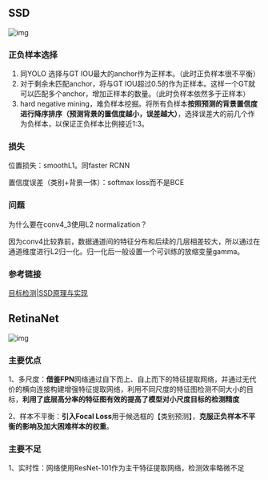 ## SSD

![img](https://pic1.zhimg.com/80/v2-a43295a3e146008b2131b160eec09cd4_720w.jpg)

### 正负样本选择

1. 同YOLO
   选择与GT IOU最大的anchor作为正样本。（此时正负样本很不平衡）
2. 对于剩余未匹配anchor，将与GT IOU超过0.5的作为正样本。这样一个GT就可以匹配多个anchor，增加正样本的数量。（此时负样本依然多于正样本）
3. hard negative mining，难负样本挖掘。将所有负样本**按照预测的背景置信度进行降序排序（预测背景的置信度越小，误差越大）**，选择误差大的前几个作为负样本，以保证正负样本比例接近1:3。

### 损失

位置损失：smoothL1。同faster RCNN

置信度误差（类别+背景一体）：softmax loss而不是BCE

### 问题

为什么要在conv4_3使用L2 normalization？

因为conv4比较靠前，数据通道间的特征分布和后续的几层相差较大，所以通过在通道维度进行L2归一化。归一化后一般设置一个可训练的放缩变量gamma。

### 参考链接

[目标检测|SSD原理与实现](https://zhuanlan.zhihu.com/p/33544892)

## RetinaNet

![img](https://pic4.zhimg.com/80/v2-df7543015f3962ccce51e37ed11f57bf_720w.jpg)

### 主要优点

1、多尺度：**借鉴FPN**网络通过自下而上、自上而下的特征提取网络，并通过无代价的横向连接构建增强特征提取网络，利用不同尺度的特征图检测不同大小的目标，**利用了底层高分率的特征图有效的提高了模型对小尺度目标的检测精度**

2、样本不平衡：**引入Focal Loss**用于候选框的【类别预测】，**克服正负样本不平衡的影响及加大困难样本的权重**。

### 主要不足

1、实时性：网络使用ResNet-101作为主干特征提取网络，检测效率略微不足
